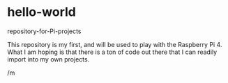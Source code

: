 # hello-world
repository-for-Pi-projects

This repository is my first, and will be used to play with the Raspberry Pi 4.
What I am hoping is that there is a ton of code out there that I can readily import into my own projects.

/m
